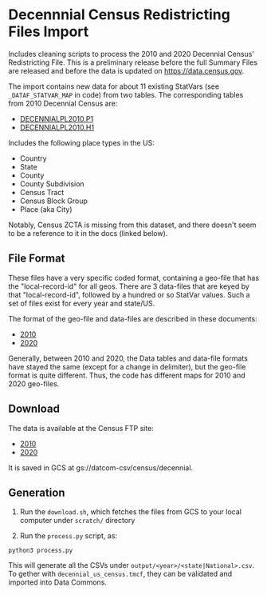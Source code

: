 # Decennnial Census Redistricting Files Import

Includes cleaning scripts to process the 2010 and 2020 Decennial Census'
Redistricting File. This is a preliminary release before the full Summary Files
are released and before the data is updated on https://data.census.gov.

The import contains new data for about 11 existing StatVars (see
`_DATAF_STATVAR_MAP` in code) from two tables.  The corresponding tables from
2010 Decennial Census are:
*  [DECENNIALPL2010.P1](https://data.census.gov/cedsci/table?q=p1&tid=DECENNIALPL2010.P1&hidePreview=true)
*  [DECENNIALPL2010.H1](https://data.census.gov/cedsci/table?q=p1&tid=DECENNIALPL2010.H1&hidePreview=true)

Includes the following place types in the US:
* Country
* State
* County
* County Subdivision
* Census Tract
* Census Block Group
* Place (aka City)

Notably, Census ZCTA is missing from this dataset, and there doesn't seem to be
a reference to it in the docs (linked below).

## File Format

These files have a very specific coded format, containing a geo-file that has
the "local-record-id" for all geos.  There are 3 data-files that are keyed by
that "local-record-id", followed by a hundred or so StatVar values. Such a set
of files exist for every year and state/US.

The format of the geo-file and data-files are described in these documents:
* [2010](https://www.census.gov/prod/cen2010/doc/pl94-171.pdf)
* [2020](https://www2.census.gov/programs-surveys/decennial/2020/technical-documentation/complete-tech-docs/summary-file/2020Census_PL94_171Redistricting_NationalTechDoc.pdf)

Generally, between 2010 and 2020, the Data tables and data-file formats have
stayed the same (except for a change in delimiter), but the geo-file format is
quite different. Thus, the code has different maps for 2010 and 2020 geo-files.

## Download

The data is available at the Census FTP site:
* [2010](https://www2.census.gov/programs-surveys/decennial/2010/data/01-Redistricting_File--PL_94-171/)
* [2020](https://www2.census.gov/programs-surveys/decennial/2020/data/01-Redistricting_File--PL_94-171/)

It is saved in GCS at gs://datcom-csv/census/decennial.

## Generation

1. Run the `download.sh`, which fetches the files from GCS to your local
   computer under `scratch/` directory

2. Run the `process.py` script, as:

  ```python3 process.py```

  This will generate all the CSVs under `output/<year>/<state|National>.csv`. To
  gether with `decennial_us_census.tmcf`, they can be validated and imported
  into Data Commons.

